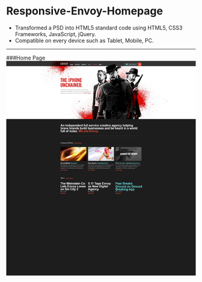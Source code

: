 # Responsive-Envoy-Homepage

 -  Transformed a PSD into HTML5 standard code using HTML5, CSS3 Frameworks, JavaScript, jQuery.
 -  Compatible on every device such as Tablet, Mobile, PC.
 
---
###Home Page
![Home Page](https://github.com/Dhavl/Responsive-Envoy-Homepage/blob/master/123.png)
